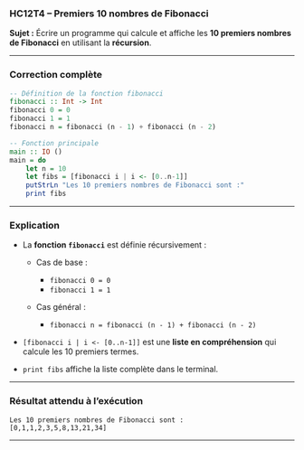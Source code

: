 ### **HC12T4 – Premiers 10 nombres de Fibonacci**

**Sujet :**
Écrire un programme qui calcule et affiche les **10 premiers nombres de Fibonacci** en utilisant la **récursion**.

---

###  **Correction complète**

```haskell
-- Définition de la fonction fibonacci
fibonacci :: Int -> Int
fibonacci 0 = 0
fibonacci 1 = 1
fibonacci n = fibonacci (n - 1) + fibonacci (n - 2)

-- Fonction principale
main :: IO ()
main = do
    let n = 10
    let fibs = [fibonacci i | i <- [0..n-1]]
    putStrLn "Les 10 premiers nombres de Fibonacci sont :"
    print fibs
```

---

###  **Explication**

* La **fonction `fibonacci`** est définie récursivement :

  * Cas de base :

    * `fibonacci 0 = 0`
    * `fibonacci 1 = 1`
  * Cas général :

    * `fibonacci n = fibonacci (n - 1) + fibonacci (n - 2)`
* `[fibonacci i | i <- [0..n-1]]` est une **liste en compréhension** qui calcule les 10 premiers termes.
* `print fibs` affiche la liste complète dans le terminal.

---

###  **Résultat attendu à l’exécution**

```
Les 10 premiers nombres de Fibonacci sont :
[0,1,1,2,3,5,8,13,21,34]
```

---

